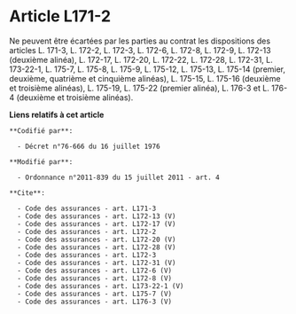 # Article L171-2

Ne peuvent être écartées par les parties au contrat les dispositions des articles L. 171-3, L. 172-2, L. 172-3, L. 172-6, L.
172-8, L. 172-9, L. 172-13 (deuxième alinéa), L. 172-17, L. 172-20, L. 172-22, L. 172-28, L. 172-31, L. 173-22-1, L. 175-7,
L. 175-8, L. 175-9, L. 175-12, L. 175-13, L. 175-14 (premier, deuxième, quatrième et cinquième alinéas), L. 175-15, L. 175-16
(deuxième et troisième alinéas), L. 175-19, L. 175-22 (premier alinéa), L. 176-3 et L. 176-4 (deuxième et troisième alinéas).

**Liens relatifs à cet article**

	**Codifié par**:

	  - Décret n°76-666 du 16 juillet 1976

	**Modifié par**:

	  - Ordonnance n°2011-839 du 15 juillet 2011 - art. 4

	**Cite**:

	  - Code des assurances - art. L171-3
	  - Code des assurances - art. L172-13 (V)
	  - Code des assurances - art. L172-17 (V)
	  - Code des assurances - art. L172-2
	  - Code des assurances - art. L172-20 (V)
	  - Code des assurances - art. L172-28 (V)
	  - Code des assurances - art. L172-3
	  - Code des assurances - art. L172-31 (V)
	  - Code des assurances - art. L172-6 (V)
	  - Code des assurances - art. L172-8 (V)
	  - Code des assurances - art. L173-22-1 (V)
	  - Code des assurances - art. L175-7 (V)
	  - Code des assurances - art. L176-3 (V)
